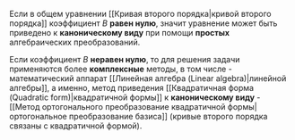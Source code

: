 Если в общем уравнении [[Кривая второго порядка|кривой второго порядка]] коэффициент $B$ **равен нулю**, значит уравнение может быть приведено к **каноническому виду** при помощи **простых** алгебраических преобразований.

Если коэффициент $B$ **неравен нулю**, то для решения задачи применяются более **комплексные** методы, в том числе - математический аппарат [[Линейная алгебра (Linear algebra)|линейной алгебры]], а именно, метод приведения [[Квадратичная форма (Quadratic form)|квадратичной формы]] к **каноническому виду** - [[Метод ортогонального преобразование квадратичной формы|ортогональное преобразование базиса]] (кривые второго порядка связаны с квадратичной формой).
